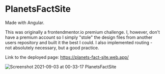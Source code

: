 # PlanetsFactSite

Made with Angular.

This was originally a frontendmentor.io premium challenge. I, however, don't have a premium account so I simply "stole" the design files from another users repository and built it the best I could. I also implemented routing - not absolutely necessary, but a good practice.

Link to the deployed page: https://planets-fact-site.web.app/

![Screenshot 2021-09-03 at 00-33-17 PlanetsFactSite](https://user-images.githubusercontent.com/82287873/131912257-26996c23-83a7-433d-86e5-5b2b870162c2.png)
